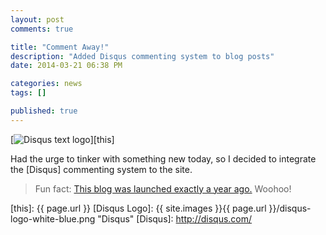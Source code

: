 ```yaml
---
layout: post
comments: true

title: "Comment Away!"
description: "Added Disqus commenting system to blog posts"
date: 2014-03-21 06:38 PM

categories: news
tags: []

published: true
---
```


[<img class="img-responsive center-block" src="{{ site.images }}{{ page.url }}/disqus-logo-white-blue.png" alt="Disqus text logo" title="Disqus">][this]

Had the urge to tinker with something new today, so I decided to integrate the [Disqus] commenting system to the site.

> Fun fact: <a href="/welcome">This blog was launched exactly a year ago.</a> Woohoo!

   [this]: {{ page.url }}
   [Disqus Logo]: {{ site.images }}{{ page.url }}/disqus-logo-white-blue.png "Disqus"
   [Disqus]: http://disqus.com/
